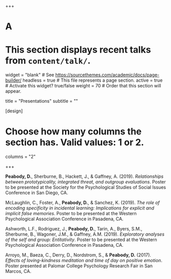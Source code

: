 +++
# A
# This section displays recent talks from `content/talk/`.

widget = "blank"  # See https://sourcethemes.com/academic/docs/page-builder/
headless = true  # This file represents a page section.
active = true  # Activate this widget? true/false
weight = 70  # Order that this section will appear.

title = "Presentations"
subtitle = ""

[design]
  # Choose how many columns the section has. Valid values: 1 or 2.
  columns = "2"


+++

<b>Peabody, D.</b>, Sherburne, B., Hackett, J., & Gaffney, A. (2019). <i>Relationships between prototypicality, integrated threat, and outgroup evaluations</i>. Poster to be presented at the Society for the Psychological Studies of Social Issues Conference in San Diego, CA.

McLaughlin, C., Foster, A., <b>Peabody, D.</b>, & Sanchez, K. (2019). <i>The role of encoding specificity in incidental learning: Implications for explicit and implicit false memories</i>. Poster to be presented at the Western Psychological Association Conference in Pasadena, CA.

Ashworth, L.F., Rodriguez, J., <b>Peabody, D.</b>, Tarin, A., Byers, S.M., Sherburne, B.,
Wagoner, J.M., & Gaffney, A.M. (2019). <i>Exploratory analyses of the self and group: Entitativity</i>. Poster to be presented at the Western Psychological Association Conference in Pasadena, CA.

Arroyo, M., Baeza, C., Derry, D., Nordstrom, S., & <b>Peabody, D.</b> (2017). <i>Effects of loving-kindness meditation and time of day on positive emotion</i>. Poster presented at Palomar College Psychology Research Fair in San Marcos, CA.
